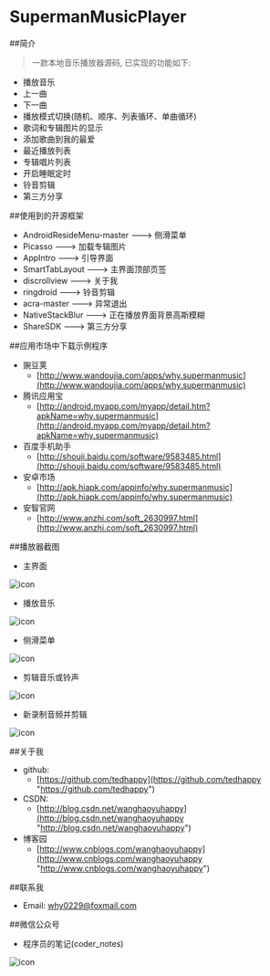 # SupermanMusicPlayer

##简介
> 一款本地音乐播放器源码, 已实现的功能如下:

* 播放音乐
* 上一曲
* 下一曲
* 播放模式切换(随机、顺序、列表循环、单曲循环)
* 歌词和专辑图片的显示
* 添加歌曲到我的最爱
* 最近播放列表
* 专辑唱片列表
* 开启睡眠定时
* 铃音剪辑
* 第三方分享

##使用到的开源框架

* AndroidResideMenu-master ---> 侧滑菜单
* Picasso ---> 加载专辑图片
* AppIntro ---> 引导界面
* SmartTabLayout ---> 主界面顶部页签
* discrollview ---> 关于我
* ringdroid ---> 铃音剪辑
* acra-master ---> 异常退出
* NativeStackBlur ---> 正在播放界面背景高斯模糊
* ShareSDK ---> 第三方分享

##应用市场中下载示例程序

* 豌豆荚
	* [http://www.wandoujia.com/apps/why.supermanmusic](http://www.wandoujia.com/apps/why.supermanmusic)
* 腾讯应用宝
	* [http://android.myapp.com/myapp/detail.htm?apkName=why.supermanmusic](http://android.myapp.com/myapp/detail.htm?apkName=why.supermanmusic)
* 百度手机助手
	* [http://shouji.baidu.com/software/9583485.html](http://shouji.baidu.com/software/9583485.html)
* 安卓市场
	* [http://apk.hiapk.com/appinfo/why.supermanmusic](http://apk.hiapk.com/appinfo/why.supermanmusic)
* 安智官网
	* [http://www.anzhi.com/soft_2630997.html](http://www.anzhi.com/soft_2630997.html)

##播放器截图

* 主界面

![icon](screenshots/1.gif)

* 播放音乐

![icon](screenshots/2.gif)

* 侧滑菜单

![icon](screenshots/3.gif)

* 剪辑音乐或铃声

![icon](screenshots/4.gif)

* 新录制音频并剪辑

![icon](screenshots/5.gif)

##关于我

* github: 
	* [https://github.com/tedhappy](https://github.com/tedhappy "https://github.com/tedhappy")
* CSDN: 
	* [http://blog.csdn.net/wanghaoyuhappy](http://blog.csdn.net/wanghaoyuhappy "http://blog.csdn.net/wanghaoyuhappy")
* 博客园
	* [http://www.cnblogs.com/wanghaoyuhappy](http://www.cnblogs.com/wanghaoyuhappy "http://www.cnblogs.com/wanghaoyuhappy")

##联系我

* Email: <why0229@foxmail.com>

##微信公众号

* 程序员的笔记(coder_notes)

![icon](screenshots/erweima.jpg)

